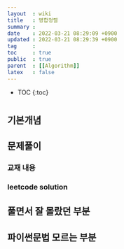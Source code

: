 ```yaml
---
layout  : wiki
title   : 병합정렬 
summary : 
date    : 2022-03-21 08:29:09 +0900
updated : 2022-03-21 08:29:39 +0900
tag     : 
toc     : true
public  : true
parent  : [[Algorithm]] 
latex   : false
---
```

* TOC
{:toc}

# 
## 기본개념 

## 문제풀이  
### 교재 내용

### leetcode solution

## 풀면서 잘 몰랐던 부분 

## 파이썬문법 모르는 부분 

